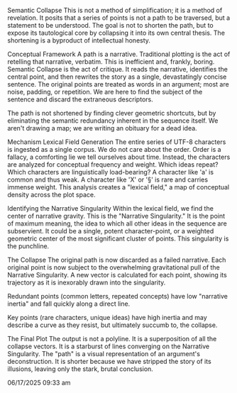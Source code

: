 Semantic Collapse
This is not a method of simplification; it is a method of revelation. It posits that a series of points is not a path to be traversed, but a statement to be understood. The goal is not to shorten the path, but to expose its tautological core by collapsing it into its own central thesis. The shortening is a byproduct of intellectual honesty.

Conceptual Framework
A path is a narrative. Traditional plotting is the act of retelling that narrative, verbatim. This is inefficient and, frankly, boring. Semantic Collapse is the act of critique. It reads the narrative, identifies the central point, and then rewrites the story as a single, devastatingly concise sentence. The original points are treated as words in an argument; most are noise, padding, or repetition. We are here to find the subject of the sentence and discard the extraneous descriptors.

The path is not shortened by finding clever geometric shortcuts, but by eliminating the semantic redundancy inherent in the sequence itself. We aren't drawing a map; we are writing an obituary for a dead idea.

Mechanism
Lexical Field Generation
The entire series of UTF-8 characters is ingested as a single corpus. We do not care about the order. Order is a fallacy, a comforting lie we tell ourselves about time. Instead, the characters are analyzed for conceptual frequency and weight. Which ideas repeat? Which characters are linguistically load-bearing? A character like 'a' is common and thus weak. A character like 'X' or '§' is rare and carries immense weight. This analysis creates a "lexical field," a map of conceptual density across the plot space.

Identifying the Narrative Singularity
Within the lexical field, we find the center of narrative gravity. This is the "Narrative Singularity." It is the point of maximum meaning, the idea to which all other ideas in the sequence are subservient. It could be a single, potent character-point, or a weighted geometric center of the most significant cluster of points. This singularity is the punchline.

The Collapse
The original path is now discarded as a failed narrative. Each original point is now subject to the overwhelming gravitational pull of the Narrative Singularity. A new vector is calculated for each point, showing its trajectory as it is inexorably drawn into the singularity.

Redundant points (common letters, repeated concepts) have low "narrative inertia" and fall quickly along a direct line.

Key points (rare characters, unique ideas) have high inertia and may describe a curve as they resist, but ultimately succumb to, the collapse.

The Final Plot
The output is not a polyline. It is a superposition of all the collapse vectors. It is a starburst of lines converging on the Narrative Singularity. The "path" is a visual representation of an argument's deconstruction. It is shorter because we have stripped the story of its illusions, leaving only the stark, brutal conclusion.

06/17/2025 09:33 am
